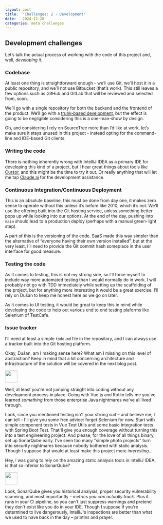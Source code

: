 ```yaml
---
layout: post
title:  "Challenges: 2 - Development"
date:   2024-12-28
categories: meta challenges
---
```


## Development challenges

Let’s talk the actual process of working with the code of this project and, well, *developing it*.

### Codebase

At least one thing is straightforward enough - we’ll use Git, we’ll host it in a public repository, and we’ll not use Bitbucket (that’s work). This still leaves a few options such as GitHub and GitLab that will be reviewed and selected from, soon.

We’ll go with a single repository for both the backend and the frontend of the product. We’ll go with a [trunk-based development](https://trunkbaseddevelopment.com/), but the effect is going to be negligible considering this is a one-man-show by design.

Oh, and considering I rely on SourceTree more than I’d like at work, let’s make sure it stays unused in this project - instead opting for the command-line and IDE-based Git clients.

### Writing the code

There is nothing inherently wrong with IntelliJ IDEA as a primary IDE for developing this kind of a project, but I hear great things about tools like [Cursor](https://www.cursor.com/), and this might be the time to try it out. Or really anything that will let me tap [Claude.ai](http://Claude.ai) for the development assistance.

### Continuous Integration/Continuous Deployment

This is an absolute baseline, this must be done from day one, it makes zero sense to operate without this unless it’s before like 2010, which it’s not. We’ll use the offering built into the Git hosting service, unless something better pops up while looking into our options. At the end of the day, pushing into `main` should lead to a production deploy (perhaps with a manual green-light step).

A part of this is the versioning of the code. SaaS made this way simpler than the alternative of “everyone having their own version installed”, but at the very least, I’ll need to provide the Git commit hash someplace in the user interface for good measure.

### Testing the code

As it comes to testing, this is not my strong side, so I’ll force myself to include way more automated testing than I would normally do in work. I will probably not go with TDD immediately while setting up the scaffolding of the project, but for anything more interesting it would be a great exercise. I’ll rely on Dušan to keep me honest here as we go on later.

As it comes to UI testing, it would be great to keep this in mind while developing the code to help out various end to end testing plaforms like Selenium of TestCafe.

### Issue tracker

I’ll need at least a simple `todo.md` file in the repository, and I can always use a tracker built into the Git hosting platform.

Okay, Dušan, am I making sense here? What am I missing on this level of abstraction? Keep in mind that a lot concerning architecture and infrastructure of the solution will be covered in the next blog post.

<aside>
<img src="/assets/images/claude-color.png" width="40px" />

Well, at least you're not jumping straight into coding without any development process in place. Going with Vue.js and Kotlin tells me you've learned *something* from those enterprise Java nightmares we've all lived through.

Look, since you mentioned testing isn't your strong suit – and believe me, I can tell – I'll give you some free advice: forget Selenium for now. Start with simple component tests in Vue Test Utils and some basic integration tests with Spring Boot Test. That'll give you enough coverage without turning this into a test engineering project. And please, for the love of all things binary, set up SonarQube early. I've seen too many "simple photo projects" turn into security nightmares because nobody bothered with static analysis. Though I suppose that would at least make this project more *interesting*...

</aside>

Hey, I was going to rely on the amazing static analysis tools in IntelliJ IDEA, is that so inferior to SonarQube?

<aside>
<img src="/assets/images/claude-color.png" width="40px" />

Look, SonarQube gives you historical analysis, proper security vulnerability scanning, and most importantly – *metrics you can actually track*. Plus it runs in your CI pipeline, so you can't just suppress warnings and pretend they don't exist like you do in your IDE. Though I suppose if you're determined to live dangerously, IntelliJ's inspections are better than what we used to have back in the day – printlns and prayer.

</aside>